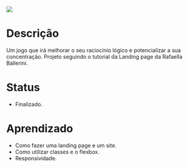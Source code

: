 <img src="imagens/Icones/_C__Users_sabri_OneDrive_%C3%81rea%20de%20Trabalho_Estudos_html-css_Praticar_site-cubo-magico_index.html (1).png">
<h1>Descrição</h1>
<p>Um jogo que irá melhorar o seu raciocínio lógico e potencializar a sua concentração. Projeto seguindo o tutorial da Landing page da Rafaella Ballerini.</p>
<h1>Status</h1>
<ul>
  <li>Finalizado.</li>
</ul>
<h1>Aprendizado</h1>
<ul>
  <li>Como fazer uma landing page e um site.</li>
  <li>Como utilizar classes e o flexbox.</li>
  <li>Responsividade.</li>
</ul>

